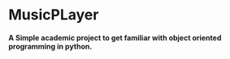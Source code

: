 # MusicPLayer

#### A Simple academic project to get familiar with object oriented programming in python.
